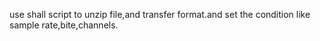 use shall script to unzip file,and transfer format.and set the condition like sample rate,bite,channels.
